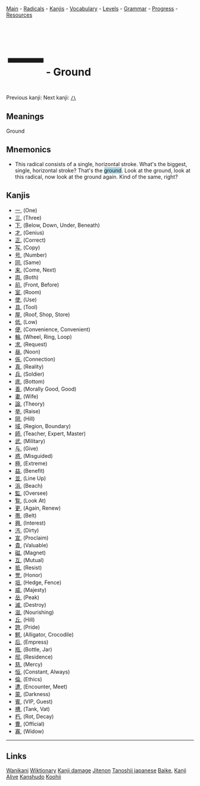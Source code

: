 <style> bigfont {font-size: 100px}</style>


[Main](../README.md) -
[Radicals](../radicals.md) -
[Kanjis](../kanjis.md) -
[Vocabulary](../vocabulary.md) -
[Levels](../levels.md) -
[Grammar](../grammar.md) - 
[Progress](../progress.md) -
[Resources](../resources.md)
# <bigfont> 一</bigfont> - Ground 

Previous kanji: [](.md) Next kanji: [ハ](ハ.md) 

## Meanings
 Ground
## Mnemonics
 * This radical consists of a single, horizontal stroke. What's the biggest, single, horizontal stroke? That's the <span style="background-color:#ADD8E6"> ground</span>. Look at the ground, look at this radical, now look at the ground again. Kind of the same, right?


## Kanjis
 * [一](../kanjis/一.md), (One)
* [三](../kanjis/三.md), (Three)
* [下](../kanjis/下.md), (Below, Down, Under, Beneath)
* [才](../kanjis/才.md), (Genius)
* [正](../kanjis/正.md), (Correct)
* [写](../kanjis/写.md), (Copy)
* [号](../kanjis/号.md), (Number)
* [同](../kanjis/同.md), (Same)
* [来](../kanjis/来.md), (Come, Next)
* [両](../kanjis/両.md), (Both)
* [前](../kanjis/前.md), (Front, Before)
* [室](../kanjis/室.md), (Room)
* [使](../kanjis/使.md), (Use)
* [具](../kanjis/具.md), (Tool)
* [屋](../kanjis/屋.md), (Roof, Shop, Store)
* [低](../kanjis/低.md), (Low)
* [便](../kanjis/便.md), (Convenience, Convenient)
* [輪](../kanjis/輪.md), (Wheel, Ring, Loop)
* [求](../kanjis/求.md), (Request)
* [昼](../kanjis/昼.md), (Noon)
* [係](../kanjis/係.md), (Connection)
* [真](../kanjis/真.md), (Reality)
* [兵](../kanjis/兵.md), (Soldier)
* [底](../kanjis/底.md), (Bottom)
* [善](../kanjis/善.md), (Morally Good, Good)
* [妻](../kanjis/妻.md), (Wife)
* [論](../kanjis/論.md), (Theory)
* [挙](../kanjis/挙.md), (Raise)
* [岡](../kanjis/岡.md), (Hill)
* [域](../kanjis/域.md), (Region, Boundary)
* [師](../kanjis/師.md), (Teacher, Expert, Master)
* [武](../kanjis/武.md), (Military)
* [与](../kanjis/与.md), (Give)
* [惑](../kanjis/惑.md), (Misguided)
* [極](../kanjis/極.md), (Extreme)
* [益](../kanjis/益.md), (Benefit)
* [並](../kanjis/並.md), (Line Up)
* [浜](../kanjis/浜.md), (Beach)
* [監](../kanjis/監.md), (Oversee)
* [覧](../kanjis/覧.md), (Look At)
* [更](../kanjis/更.md), (Again, Renew)
* [帯](../kanjis/帯.md), (Belt)
* [興](../kanjis/興.md), (Interest)
* [汚](../kanjis/汚.md), (Dirty)
* [宣](../kanjis/宣.md), (Proclaim)
* [貴](../kanjis/貴.md), (Valuable)
* [磁](../kanjis/磁.md), (Magnet)
* [互](../kanjis/互.md), (Mutual)
* [抵](../kanjis/抵.md), (Resist)
* [誉](../kanjis/誉.md), (Honor)
* [垣](../kanjis/垣.md), (Hedge, Fence)
* [威](../kanjis/威.md), (Majesty)
* [岳](../kanjis/岳.md), (Peak)
* [滅](../kanjis/滅.md), (Destroy)
* [滋](../kanjis/滋.md), (Nourishing)
* [丘](../kanjis/丘.md), (Hill)
* [誇](../kanjis/誇.md), (Pride)
* [鰐](../kanjis/鰐.md), (Alligator, Crocodile)
* [后](../kanjis/后.md), (Empress)
* [瓶](../kanjis/瓶.md), (Bottle, Jar)
* [邸](../kanjis/邸.md), (Residence)
* [慈](../kanjis/慈.md), (Mercy)
* [恒](../kanjis/恒.md), (Constant, Always)
* [倫](../kanjis/倫.md), (Ethics)
* [遭](../kanjis/遭.md), (Encounter, Meet)
* [蒙](../kanjis/蒙.md), (Darkness)
* [賓](../kanjis/賓.md), (VIP, Guest)
* [槽](../kanjis/槽.md), (Tank, Vat)
* [朽](../kanjis/朽.md), (Rot, Decay)
* [曹](../kanjis/曹.md), (Official)
* [寡](../kanjis/寡.md), (Widow)



---


## Links 


[Wanikani](https://www.wanikani.com/kanji/一)
[Wiktionary](https://en.wiktionary.org/wiki/一)
[Kanji damage](http://www.kanjidamage.com/kanji/search?utf8=✓&q=一)
[Jitenon](https://jitenon.com/kanji/一)
[Tanoshii japanese](https://www.tanoshiijapanese.com/dictionary/kanji.cfm?k=一)
[Baike](https://baike.baidu.com/item/一),
[Kanji Alive](https://app.kanjialive.com/一)
[Kanshudo](https://www.kanshudo.com/searchmn?q=一)
[Koohii](https://kanji.koohii.com/study/kanji/一)
